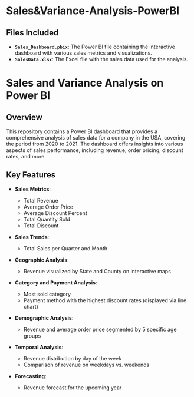 # Sales&Variance-Analysis-PowerBI

## Files Included

- **`Sales_Dashboard.pbix`**: The Power BI file containing the interactive dashboard with various sales metrics and visualizations.
- **`SalesData.xlsx`**: The Excel file with the sales data used for the analysis.

# Sales and Variance Analysis on Power BI

## Overview

This repository contains a Power BI dashboard that provides a comprehensive analysis of sales data for a company in the USA, covering the period from 2020 to 2021. The dashboard offers insights into various aspects of sales performance, including revenue, order pricing, discount rates, and more.

## Key Features

- **Sales Metrics**: 
  - Total Revenue
  - Average Order Price
  - Average Discount Percent
  - Total Quantity Sold
  - Total Discount

- **Sales Trends**:
  - Total Sales per Quarter and Month

- **Geographic Analysis**:
  - Revenue visualized by State and County on interactive maps

- **Category and Payment Analysis**:
  - Most sold category
  - Payment method with the highest discount rates (displayed via line chart)

- **Demographic Analysis**:
  - Revenue and average order price segmented by 5 specific age groups

- **Temporal Analysis**:
  - Revenue distribution by day of the week
  - Comparison of revenue on weekdays vs. weekends

- **Forecasting**:
  - Revenue forecast for the upcoming year

